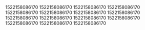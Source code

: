 1522158086170
1522158086170
1522158086170
1522158086170
1522158086170
1522158086170
1522158086170
1522158086170
1522158086170
1522158086170
1522158086170
1522158086170
1522158086170
1522158086170
1522158086170